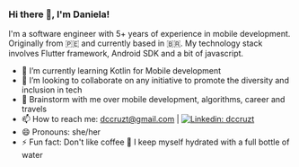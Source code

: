### Hi there 👋, I'm Daniela!

I'm a software engineer with 5+ years of experience in mobile development. Originally from 🇵🇪 and currently based in 🇧🇷. My technology stack involves Flutter framework, Android SDK and a bit of javascript.


<!-- - 🔭 I’m currently working on ... -->
- 🌱 I’m currently learning Kotlin for Mobile development
- 👯 I’m looking to collaborate on any initiative to promote the diversity and inclusion in tech
- 💬 Brainstorm with me over mobile development, algorithms, career and travels
- 📫 How to reach me: dccruzt@gmail.com | [![Linkedin: dccruzt](https://img.shields.io/badge/-dccruzt-blue?style=flat-square&logo=Linkedin&logoColor=white&link=https://www.linkedin.com/in/dccruzt/)](https://www.linkedin.com/in/dccruzt/)
- 😄 Pronouns: she/her
- ⚡ Fun fact: Don't like coffee 😬 I keep myself hydrated with a full bottle of water

